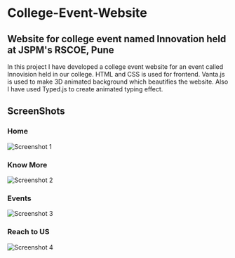# College-Event-Website
## Website for college event named Innovation held at JSPM's RSCOE, Pune

In this project I have developed a college event website for an event called Innovision held in our college. HTML and CSS is used for frontend.
Vanta.js is used to make 3D animated background which beautifies the website. Also I have used Typed.js to create animated typing effect.

## ScreenShots

### Home

![Screenshot 1](https://github.com/skprscoe/College-Event-Website/assets/134959794/41bbfd92-c688-4eb2-b3c1-7738582aba84)


### Know More

![Screenshot 2](https://github.com/skprscoe/College-Event-Website/assets/134959794/e97b8c2c-7d26-4e96-8d89-75e9173e5458)



### Events

![Screenshot 3](https://github.com/skprscoe/College-Event-Website/assets/134959794/8cad90e6-c666-401b-b8d2-7fabc45c634b)



### Reach to US

![Screenshot 4](https://github.com/skprscoe/College-Event-Website/assets/134959794/60f9af5a-5174-4ff3-89be-133e8732c6dd)

